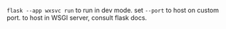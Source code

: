 `flask --app wxsvc run` to run in dev mode. set `--port` to host on custom port.
to host in WSGI server, consult flask docs.
